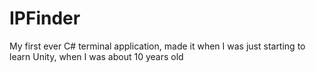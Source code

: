 # IPFinder
My first ever C# terminal application, made it when I was just starting to learn Unity, when I was about 10 years old
